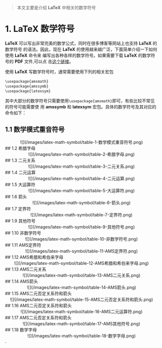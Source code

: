 
<!--more-->
>本文主要是介绍 **LaTeX** 中相关的数学符号

# 1. **LaTeX** 数学符号
**LaTeX** 可以写出非常完美的数学公式，同时在很多博客等网站上也支持 **LaTeX**  的数学符号
的语法。因此，现在 **LaTeX** 的使用越来越广泛，下面简单介绍一下如何使用  **LaTeX** 命令来
编写出各种各样的数学符号。如果需要下载 **LaTeX**  的数学符号的 **PDF**  文件,可以点
击[这个链接](/file-pdfs/latex-math-symbol.pdf)。

使用 **LaTeX** 写数学符号时，通常需要使用下列的相关宏包
```
\usepackage{amsmath}
\usepackage{amssymb}
\usepackage{latexsym}
```
其中大部分的数学符号只需要使用`\usepackage{amsmath}`即可，有些比较不常见的符号可能需要使
用 **amssymb** 和 **latexsym** 宏包。具体的数学符号及其对应的命令如下：

## 1.1 数学模式重音符号
<div align=center>
    ![](/images/latex-math-symbol/table-1-数学模式重音符号.png)
</div> 
## 1.2 希腊字母
<div align=center>
    ![](/images/latex-math-symbol/table-2-希腊字母.png)
</div> 
## 1.3 二元关系
<div align=center>
    ![](/images/latex-math-symbol/table-3-二元关系.png)
</div> 
## 1.4 二元运算
<div align=center>
    ![](/images/latex-math-symbol/table-4-二元运算.png)
</div> 
## 1.5 大运算符
<div align=center>
    ![](/images/latex-math-symbol/table-5-大运算符.png)
</div> 
## 1.6 箭头
<div align=center>
    ![](/images/latex-math-symbol/table-6-箭头.png)
</div> 
## 1.7 定界符
<div align=center>
    ![](/images/latex-math-symbol/table-7-定界符.png)
</div> 
## 1.9 其他符号
<div align=center>
    ![](/images/latex-math-symbol/table-9-其他符号.png)
</div> 
## 1.10 非数学符号
<div align=center>
    ![](/images/latex-math-symbol/table-10-非数学符号.png)
</div> 
## 1.11 AMS定界符
<div align=center>
    ![](/images/latex-math-symbol/table-11-AMS定界符.png)
</div> 
## 1.12 AMS希腊和希伯来字母
<div align=center>
    ![](/images/latex-math-symbol/table-12-AMS希腊和希伯来字母.png)
</div> 
## 1.13 AMS二元关系
<div align=center>
    ![](/images/latex-math-symbol/table-13-AMS二元关系.png)
</div> 
## 1.14 AMS箭头
<div align=center>
    ![](/images/latex-math-symbol/table-14-AMS箭头.png)
</div> 
## 1.15 AMS二元否定关系符和箭头
<div align=center>
    ![](/images/latex-math-symbol/table-15-AMS二元否定关系符和箭头.png)
</div> 
## 1.16 AMS二元否定关系符和箭头
<div align=center>
    ![](/images/latex-math-symbol/table-16-AMS二元运算符.png)
</div> 
## 1.17 AMS二元否定关系符和箭头
<div align=center>
    ![](/images/latex-math-symbol/table-17-AMS其他符号.png)
</div> 
## 1.18 数学字母
<div align=center>
    ![](/images/latex-math-symbol/table-18-数学字母.png)
</div> 
.


